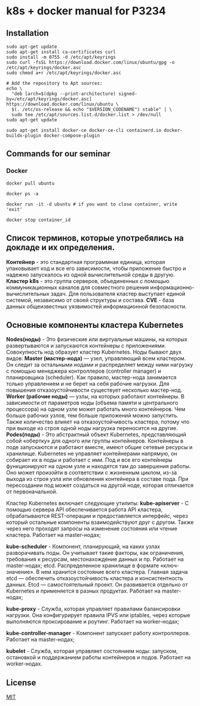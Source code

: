 # k8s + docker manual for P3234


## Installation
``` Add Docker's official GPG key:
sudo apt-get update
sudo apt-get install ca-certificates curl
sudo install -m 0755 -d /etc/apt/keyrings
sudo curl -fsSL https://download.docker.com/linux/ubuntu/gpg -o /etc/apt/keyrings/docker.asc
sudo chmod a+r /etc/apt/keyrings/docker.asc

# Add the repository to Apt sources:
echo \
  "deb [arch=$(dpkg --print-architecture) signed-by=/etc/apt/keyrings/docker.asc] https://download.docker.com/linux/ubuntu \
  $(. /etc/os-release && echo "$VERSION_CODENAME") stable" | \
  sudo tee /etc/apt/sources.list.d/docker.list > /dev/null
sudo apt-get update
```


```
sudo apt-get install docker-ce docker-ce-cli containerd.io docker-buildx-plugin docker-compose-plugin
```
## Commands for our seminar
### Docker
```
docker pull ubuntu
```
```
docker ps -a 
```
```
docker run -it -d ubuntu # if you want to close container, write 'exit'
```
```
docker stop container_id
```

## Список терминов, которые употребялись на докладе и их определения.
<b>Контейнер</b> - это стандартная программная единица, которая упаковывает код и все его зависимости, чтобы приложение быстро и надежно запускалось из одной вычислительной среды в другую.
<b>Кластер k8s</b> - это группа серверов, объединенных с помощью коммуникационных каналов для совместного решения информационно-вычислительных задач. Для пользователя кластер выступает единой системой, независимо от своей структуры и состава. 
<b>CVE</b> - база данных общеизвестных уязвимостей информационной безопасности.

## Основные компоненты кластера Kubernetes
<b>Nodes(ноды)</b> - Это физические или виртуальные машины, на которых развертываются и запускаются контейнеры с приложениями. Совокупность нод образует кластер Kubernetes.
Ноды бывают двух видов:
<b>Master (мастер-нода)</b> — узел, управляющий всем кластером. Он следит за остальными нодами и распределяет между ними нагрузку с помощью менеджера контроллеров (controller manager) и планировщика (scheduler). Как правило, мастер-нода занимается только управлением и не берет на себя рабочие нагрузки. Для повышения отказоустойчивости существует несколько мастер-нод.
<b>Worker (рабочие ноды)</b> — узлы, на которых работают контейнеры. В зависимости от параметров ноды (объема памяти и центрального процессора) на одном узле может работать много контейнеров. Чем больше рабочих узлов, тем больше приложений можно запустить. Также количество влияет на отказоустойчивость кластера, потому что при выходе из строя одной ноды нагрузка переносится на другие.
<b>Podes(поды)</b> - Это абстрактный объект Kubernetes, представляющий собой «обертку» для одного или группы контейнеров. Контейнеры в поде запускаются и работают вместе, имеют общие сетевые ресурсы и хранилище. Kubernetes не управляет контейнерами напрямую, он собирает их в поды и работает с ими.
Под и все его контейнеры функционируют на одном узле и находятся там до завершения работы. Оно может произойти в соответствии с жизненным циклом, из-за выхода из строя узла или обновления контейнера в составе пода. При пересоздании под может создаться на другой ноде, которая отличается от первоначальной.

Кластер Kubernetes включает следующие утилиты:
<b>kube-apiserver</b> - С помощью сервера API обеспечивается работа API кластера, обрабатываются REST-операции и предоставляется интерфейс, через который остальные компоненты взаимодействуют друг с другом. Также через него проходят запросы на изменение состояния или чтение кластера. Работает на master-нодах;

<b>kube-scheduler</b> - Компонент, планирующий, на каких узлах разворачивать поды. Он учитывает такие факторы, как ограничения, требования к ресурсам, местонахождение данных и пр. Работает на master-нодах;
etcd. Распределенное хранилище в формате «ключ-значение». В нем хранится состояние всего кластера. Главная задача etcd — обеспечить отказоустойчивость кластера и консистентность данных. Etcd — самостоятельный проект. Он развивается отдельно от Kubernetes и применяется в разных продуктах. Работает на master-нодах;

<b>kube-proxy</b> - Служба, которая управляет правилами балансировки нагрузки. Она конфигурирует правила IPVS или iptables, через которые выполняются проксирование и роутинг. Работает на worker-нодах;

<b>kube-controller-manager</b> - Компонент запускает работу контроллеров. Работает на master-нодах;

<b>kubelet</b> - Cлужба, которая управляет состоянием ноды: запуском, остановкой и поддержанием работы контейнеров и подов. Работает на worker-нодах.

## License

[MIT](https://choosealicense.com/licenses/mit/)
